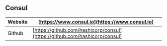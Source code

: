 


## Consul
|  Website| [https://www.consul.io](https://www.consul.io)
|--|--|
| Github | [https://github.com/hashicorp/consul](https://github.com/hashicorp/consul)

<!--stackedit_data:
eyJoaXN0b3J5IjpbLTIwNTk2NTg5ODBdfQ==
-->